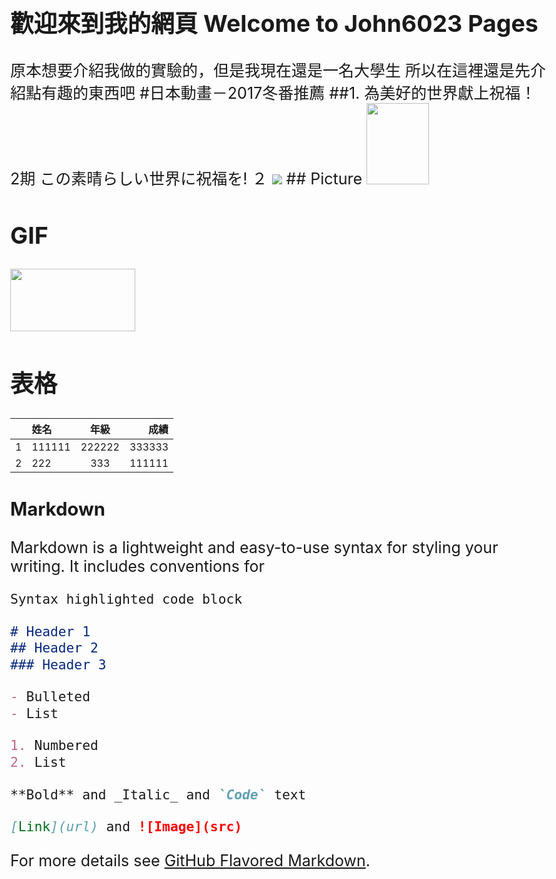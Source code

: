 ## 歡迎來到我的網頁 Welcome to John6023 Pages
<body style="font-size:25px">
原本想要介紹我做的實驗的，但是我現在還是一名大學生
所以在這裡還是先介紹點有趣的東西吧
</body>
#日本動畫－2017冬番推薦
##1. 為美好的世界獻上祝福！ 2期 この素晴らしい世界に祝福を! ２
<img src="http://konosuba.com/special/img/banner_4.jpg">
## Picture
<img src="http://i.imgur.com/dixdmHp.png" width="100" height="130">

## GIF
<img src="http://i.imgur.com/k13cVsk.gif" width="200" height="100">

## 表格

|  | 姓名 | 年級 | 成績 |
|:----|:------|:------:|------:|
|1|111111|222222|333333|
|2|222|333|111111|

### Markdown

Markdown is a lightweight and easy-to-use syntax for styling your writing. It includes conventions for

```markdown
Syntax highlighted code block

# Header 1
## Header 2
### Header 3

- Bulleted
- List

1. Numbered
2. List

**Bold** and _Italic_ and `Code` text

[Link](url) and ![Image](src)
```

For more details see [GitHub Flavored Markdown](https://guides.github.com/features/mastering-markdown/).

